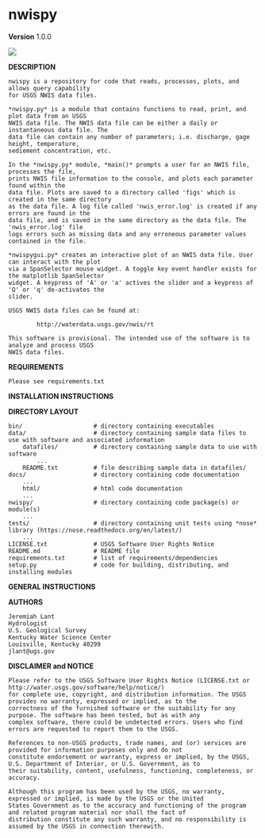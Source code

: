 nwispy
======

**Version**
1.0.0

![](https://github.com/jlant-usgs/nwispy/tree/develop/images/nwispygui.png?raw=true)

**DESCRIPTION**	

	nwispy is a repository for code that reads, processes, plots, and allows query capability 
	for USGS NWIS data files.

	*nwispy.py* is a module that contains functions to read, print, and plot data from an USGS 
	NWIS data file. The NWIS data file can be either a daily or instantaneous data file. The 
	data file can contain any number of parameters; i.e. discharge, gage height, temperature, 
	sediement concentration, etc.
	
	In the *nwispy.py* module, *main()* prompts a user for an NWIS file, processes the file, 
	prints NWIS file information to the console, and plots each parameter found within the 
	data file. Plots are saved to a directory called 'figs' which is created in the same directory 
	as the data file. A log file called 'nwis_error.log' is created if any errors are found in the 
	data file, and is saved in the same directory as the data file. The 'nwis_error.log' file 
	logs errors such as missing data and any erroneous parameter values contained in the file. 
	
	*nwispygui.py* creates an interactive plot of an NWIS data file. User can interact with the plot
	via a SpanSelector mouse widget. A toggle key event handler exists for the matplotlib SpanSelector 
	widget. A keypress of 'A' or 'a' actives the slider and a keypress of 'Q' or 'q' de-activates the 
	slider.
	
	USGS NWIS data files can be found at: 
	
			http://waterdata.usgs.gov/nwis/rt

	This software is provisional. The intended use of the software is to analyze and process USGS 
	NWIS data files.

**REQUIREMENTS**

	Please see requirements.txt
	
**INSTALLATION INSTRUCTIONS**

**DIRECTORY LAYOUT**

	bin/					# directory containing executables
	data/					# directory containing sample data files to use with software and associated information
		datafiles/			# directory containing sample data to use with software
			...
		README.txt			# file describing sample data in datafiles/
	docs/					# directory containing code documentation
		...
		html/				# html code documentation
		...
	nwispy/					# directory containing code package(s) or module(s)
		...
	tests/					# directory containing unit tests using *nose* library (https://nose.readthedocs.org/en/latest/)
		...
	LICENSE.txt				# USGS Software User Rights Notice
	README.md				# README file
	requirements.txt		# list of requirements/dependencies 
	setup.py				# code for building, distributing, and installing modules
	
**GENERAL INSTRUCTIONS**
	
**AUTHORS**

	Jeremiah Lant
	Hydrologist 
	U.S. Geological Survey
	Kentucky Water Science Center
	Louisville, Kentucky 40299
	jlant@ugs.gov
	
**DISCLAIMER and NOTICE**

	Please refer to the USGS Software User Rights Notice (LICENSE.txt or http://water.usgs.gov/software/help/notice/)
	for complete use, copyright, and distribution information. The USGS provides no warranty, expressed or implied, as to the
	correctness of the furnished software or the suitability for any purpose. The software has been tested, but as with any
	complex software, there could be undetected errors. Users who find errors are requested to report them to the USGS.

	References to non-USGS products, trade names, and (or) services are provided for information purposes only and do not
	constitute endorsement or warranty, express or implied, by the USGS, U.S. Department of Interior, or U.S. Government, as to
	their suitability, content, usefulness, functioning, completeness, or accuracy.

	Although this program has been used by the USGS, no warranty, expressed or implied, is made by the USGS or the United
	States Government as to the accuracy and functioning of the program and related program material nor shall the fact of
	distribution constitute any such warranty, and no responsibility is assumed by the USGS in connection therewith.
